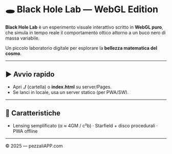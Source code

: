 # 🕳️ Black Hole Lab — WebGL Edition

**Black Hole Lab** è un esperimento visuale interattivo scritto in **WebGL puro**, che simula in tempo reale il comportamento ottico attorno a un buco nero di massa variabile.

Un piccolo laboratorio digitale per esplorare la **bellezza matematica del cosmo**.

---

## ▶ Avvio rapido
- Apri **./** (cartella) o **index.html** su server/Pages.
- Se lanci in locale, usa un server statico (per PWA/SW).

---

## 🌌 Caratteristiche
- Lensing semplificato (α ≈ 4GM / c²b) · Starfield + disco procedurali · PWA offline

---

© 2025 — pezzaliAPP.com
